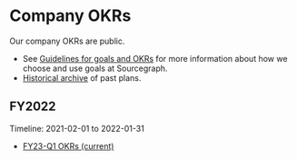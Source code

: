 # Company OKRs

Our company OKRs are public.

- See [Guidelines for goals and OKRs](guidelines.md) for more information about how we choose and use goals at Sourcegraph.
- [Historical archive](archive.md) of past plans.

## FY2022

Timeline: 2021-02-01 to 2022-01-31

- [FY23-Q1 OKRs (current)](2023_Q1.md)

